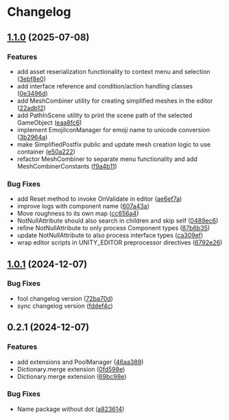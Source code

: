 # Changelog

## [1.1.0](https://github.com/fresolina/Unity-Utils/compare/v1.0.1...v1.1.0) (2025-07-08)


### Features

* add asset reserialization functionality to context menu and selection ([3ebf8e0](https://github.com/fresolina/Unity-Utils/commit/3ebf8e014139a67e6861f79878c17cd3369cf391))
* add interface reference and condition/action handling classes ([0e3496d](https://github.com/fresolina/Unity-Utils/commit/0e3496dfaf84f74dd4881e4a69869161bd1a1279))
* add MeshCombiner utility for creating simplified meshes in the editor ([22adb12](https://github.com/fresolina/Unity-Utils/commit/22adb12e155c55dc49938e36c0eb3c534a928024))
* add PathInScene utility to print the scene path of the selected GameObject ([eaa8fc6](https://github.com/fresolina/Unity-Utils/commit/eaa8fc6a05b7e510b6b71c99492b6b88968a0de1))
* implement EmojiIconManager for emoji name to unicode conversion ([3b2964a](https://github.com/fresolina/Unity-Utils/commit/3b2964a5f4b21d2831f8a61b108c17be59ffb451))
* make SimplifiedPostfix public and update mesh creation logic to use container ([e50a222](https://github.com/fresolina/Unity-Utils/commit/e50a222672651951d9e150571999dd59176d973f))
* refactor MeshCombiner to separate menu functionality and add MeshCombinerConstants ([f9a4b11](https://github.com/fresolina/Unity-Utils/commit/f9a4b11cb306b028f7d0c067b3b66c6c25bca40d))


### Bug Fixes

* add Reset method to invoke OnValidate in editor ([ae6ef7a](https://github.com/fresolina/Unity-Utils/commit/ae6ef7a307e06a18f8fa8511dadf50d9e0df80e6))
* improve logs with component name ([607a43a](https://github.com/fresolina/Unity-Utils/commit/607a43a207c88078405ce1606f298fb665f8249f))
* Move roughness to its own map ([cc656a4](https://github.com/fresolina/Unity-Utils/commit/cc656a4d91beed9b23053bf42aa096dc213ac465))
* NotNullAttribute should also search in children and skip self ([0489ec6](https://github.com/fresolina/Unity-Utils/commit/0489ec679e60288d090320798f7427e8e0af3997))
* refine NotNullAttribute to only process Component types ([87b6b35](https://github.com/fresolina/Unity-Utils/commit/87b6b354e7fcebe1c7eabcd1fe1d7640a93b1d6b))
* update NotNullAttribute to also process interface types ([ca309ef](https://github.com/fresolina/Unity-Utils/commit/ca309ef23e4d77238c103e1fa4fc73b54b66fc13))
* wrap editor scripts in UNITY_EDITOR preprocessor directives ([6792e26](https://github.com/fresolina/Unity-Utils/commit/6792e26e6d3a3a1c2bafc1e8a5761ba64ed21934))

## [1.0.1](https://github.com/fresolina/Unity-Utils/compare/v1.0.0...v1.0.1) (2024-12-07)


### Bug Fixes

* fool changelog version ([72ba70d](https://github.com/fresolina/Unity-Utils/commit/72ba70d9a8831063132b86ada8dde0407347c8ad))
* sync changelog version ([fddef4c](https://github.com/fresolina/Unity-Utils/commit/fddef4c434e2cafb9905901b44f0293c21bcd4da))

## 0.2.1 (2024-12-07)

### Features

* add extensions and PoolManager ([46aa389](https://github.com/fresolina/Unity-Utils/commit/46aa389e11f705841a2bda9f761c48e03f56aedc))
* Dictionary.merge extension ([0fd598e](https://github.com/fresolina/Unity-Utils/commit/0fd598ea36525c808bed4ea8ef4c7a6adb6da8c0))
* Dictionary.merge extension ([69bc98e](https://github.com/fresolina/Unity-Utils/commit/69bc98e5ec3155046e998dcf7f566520bc3e1d6b))

### Bug Fixes

* Name package without dot ([a823614](https://github.com/fresolina/Unity-Utils/commit/a823614df4af6d61aea6b5cbfa7a5a5e3968a8c9))
